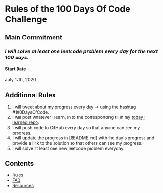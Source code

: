 # Rules of the 100 Days Of Code Challenge

## Main Commitment
### *I will solve at least one leetcode problem every day for the next 100 days.*

#### Start Date
July 17th, 2020.

## Additional Rules
1. I will tweet about my progress every day -> using the hashtag #100DaysOfCode.
2. I will post whatever I learn, in to the corresponding til in my [today I learned repo](https://github.com/arshad115/today-i-learned).
3. I will push code to GitHub every day so that anyone can see my progress.
4. I will update the progress in [README.md] with the day's progress and provide a link to the solution so that others can see my progress.
5. I will solve at least one new leetcode problem everyday. 

## Contents
* [Rules](rules.md)
* [FAQ](FAQ.md)
* [Resources](resources.md)
